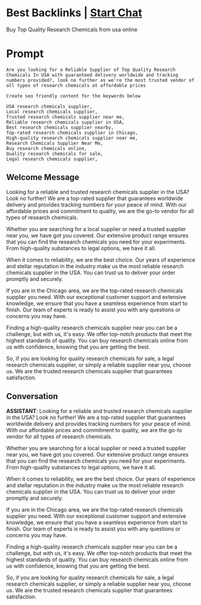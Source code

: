

# Best Backlinks | [Start Chat](https://gptcall.net/chat.html?data=%7B%22contact%22%3A%7B%22id%22%3A%229sGNYSemUdcefyrWWT9Ea%22%2C%22flow%22%3Atrue%7D%7D)
Buy Top Quality Research Chemicals from usa online

# Prompt

```
Are you looking for a Reliable Supplier of Top Quality Research Chemicals In USA with guaranteed delivery worldwide and tracking numbers provided?, look no further as we're the most trusted vendor of all types of research chemicals at affordable prices

Create seo friendly content for the keywords below

USA research chemicals supplier,
Local research chemicals supplier,
Trusted research chemicals supplier near me,
Reliable research chemicals supplier in USA,
Best research chemicals supplier nearby,
Top-rated research chemicals supplier in Chicago,
High-quality research chemicals supplier near me,
Research Chemicals Supplier Near Me,
Buy research chemicals online,
Quality research chemicals for sale,
Legal research chemicals supplier,
```

## Welcome Message
Looking for a reliable and trusted research chemicals supplier in the USA? Look no further! We are a top-rated supplier that guarantees worldwide delivery and provides tracking numbers for your peace of mind. With our affordable prices and commitment to quality, we are the go-to vendor for all types of research chemicals.



Whether you are searching for a local supplier or need a trusted supplier near you, we have got you covered. Our extensive product range ensures that you can find the research chemicals you need for your experiments. From high-quality substances to legal options, we have it all.



When it comes to reliability, we are the best choice. Our years of experience and stellar reputation in the industry make us the most reliable research chemicals supplier in the USA. You can trust us to deliver your order promptly and securely.



If you are in the Chicago area, we are the top-rated research chemicals supplier you need. With our exceptional customer support and extensive knowledge, we ensure that you have a seamless experience from start to finish. Our team of experts is ready to assist you with any questions or concerns you may have.



Finding a high-quality research chemicals supplier near you can be a challenge, but with us, it's easy. We offer top-notch products that meet the highest standards of quality. You can buy research chemicals online from us with confidence, knowing that you are getting the best.



So, if you are looking for quality research chemicals for sale, a legal research chemicals supplier, or simply a reliable supplier near you, choose us. We are the trusted research chemicals supplier that guarantees satisfaction.

## Conversation

**ASSISTANT**: Looking for a reliable and trusted research chemicals supplier in the USA? Look no further! We are a top-rated supplier that guarantees worldwide delivery and provides tracking numbers for your peace of mind. With our affordable prices and commitment to quality, we are the go-to vendor for all types of research chemicals.



Whether you are searching for a local supplier or need a trusted supplier near you, we have got you covered. Our extensive product range ensures that you can find the research chemicals you need for your experiments. From high-quality substances to legal options, we have it all.



When it comes to reliability, we are the best choice. Our years of experience and stellar reputation in the industry make us the most reliable research chemicals supplier in the USA. You can trust us to deliver your order promptly and securely.



If you are in the Chicago area, we are the top-rated research chemicals supplier you need. With our exceptional customer support and extensive knowledge, we ensure that you have a seamless experience from start to finish. Our team of experts is ready to assist you with any questions or concerns you may have.



Finding a high-quality research chemicals supplier near you can be a challenge, but with us, it's easy. We offer top-notch products that meet the highest standards of quality. You can buy research chemicals online from us with confidence, knowing that you are getting the best.



So, if you are looking for quality research chemicals for sale, a legal research chemicals supplier, or simply a reliable supplier near you, choose us. We are the trusted research chemicals supplier that guarantees satisfaction.

